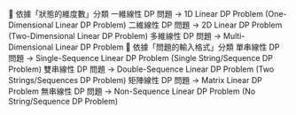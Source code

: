 📌 依據「狀態的維度數」分類
一維線性 DP 問題 → 1D Linear DP Problem (One-Dimensional Linear DP Problem)
二維線性 DP 問題 → 2D Linear DP Problem (Two-Dimensional Linear DP Problem)
多維線性 DP 問題 → Multi-Dimensional Linear DP Problem
📌 依據「問題的輸入格式」分類
單串線性 DP 問題 → Single-Sequence Linear DP Problem (Single String/Sequence DP Problem)
雙串線性 DP 問題 → Double-Sequence Linear DP Problem (Two Strings/Sequences DP Problem)
矩陣線性 DP 問題 → Matrix Linear DP Problem
無串線性 DP 問題 → Non-Sequence Linear DP Problem (No String/Sequence DP Problem)